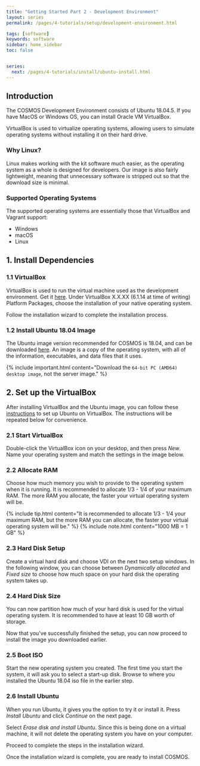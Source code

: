```yaml
---
title: "Getting Started Part 2 - Development Environment"
layout: series
permalink: /pages/4-tutorials/setup/development-environment.html

tags: [software]
keywords: software
sidebar: home_sidebar
toc: false


series:
  next: /pages/4-tutorials/install/ubuntu-install.html
---
```


## Introduction

The COSMOS Development Environment consists of Ubuntu 18.04.5. If you have MacOS or Windows OS, you can install
Oracle VM VirtualBox.

VirtualBox is used to virtualize operating systems, allowing users to simulate operating systems without installing
it on their hard drive.

### Why Linux?

Linux makes working with the kit software much easier, as the operating system as a whole is designed for developers.
Our image is also fairly lightweight, meaning that unnecessary software is stripped out so that the download size is
minimal.

### Supported Operating Systems

The supported operating systems are essentially those that VirtualBox and Vagrant support:

* Windows
* macOS
* Linux


## 1. Install Dependencies

### 1.1 VirtualBox
VirtualBox is used to run the virtual machine used as the development environment. Get it [here](https://www.virtualbox.org/wiki/Downloads). Under VirtualBox
X.X.XX (6.1.14 at time of writing) Platform Packages, choose the installation of your native operating system.

Follow the installation wizard to complete the installation process.

### 1.2 Install Ubuntu 18.04 Image

The Ubuntu image version recommended for COSMOS is 18.04, and can be downloaded [here](https://releases.ubuntu.com/18.04/?_ga=2.103985858.339547959.1600722773-1484274794.1597110289). An image is a copy of the operating system, with all of the information, executables, and data files that it uses.

{% include important.html content="Download the `64-bit PC (AMD64) desktop image`, not the server image." %}

## 2. Set up the VirtualBox

After installing VirtualBox and the Ubuntu image, you can follow these [instructions](https://itsfoss.com/install-linux-in-virtualbox) to set up Ubuntu on VirtualBox. The instructions will be repeated below for convenience.

### 2.1 Start VirtualBox

Double-click the VirtualBox icon on your desktop, and then press _New_. Name your operating system and match the settings in the image below.

### 2.2 Allocate RAM

Choose how much memory you wish to provide to the operating system when it is running. It is recommended to allocate 1/3 - 1/4 of your maximum RAM. The more RAM you allocate, the faster your virtual operating system will be.

{% include tip.html content="It is recommended to allocate 1/3 - 1/4 your maximum RAM, but the more RAM you can allocate, the faster your virtual operating system will be." %}
{% include note.html content="1000 MB = 1 GB" %}

### 2.3 Hard Disk Setup

Create a virtual hard disk and choose VDI on the next two setup windows. In the following window, you can choose between _Dynamically allocated_ and _Fixed size_ to choose how much space on your hard disk the operating system takes up.

### 2.4 Hard Disk Size

You can now partition how much of your hard disk is used for the virtual operating system. It is recommended to have at least 10 GB worth of storage.

Now that you've successfully finished the setup, you can now proceed to install the image you downloaded earlier.

### 2.5 Boot ISO

Start the new operating system you created. The first time you start the system, it will ask you to select a start-up disk. Browse to where you installed the Ubuntu 18.04 iso file in the earlier step.

### 2.6 Install Ubuntu

When you run Ubuntu, it gives you the option to try it or install it. Press _Install Ubuntu_ and click _Continue_ on the next page.

Select _Erase disk and install Ubuntu_. Since this is being done on a virtual machine, it will not delete the operating system you have on your computer.

Proceed to complete the steps in the installation wizard.

Once the installation wizard is complete, you are ready to install COSMOS.
